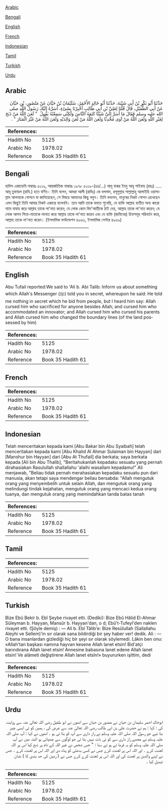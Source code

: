 [Arabic](#arabic)

[Bengali](#bengali)

[English](#english)

[French](#french)

[Indonesian](#indonesian)

[Tamil](#tamil)

[Turkish](#turkish)

[Urdu](#urdu)

## Arabic


<div dir="rtl" lang="ar" style={{fontSize:'larger',backgroundColor:'#f8f9fa',padding:20}}>
حَدَّثَنَا أَبُو بَكْرِ بْنُ أَبِي شَيْبَةَ، حَدَّثَنَا أَبُو خَالِدٍ الأَحْمَرُ، سُلَيْمَانُ بْنُ حَيَّانَ عَنْ مَنْصُورِ، بْنِ حَيَّانَ عَنْ أَبِي الطُّفَيْلِ، قَالَ قُلْنَا لِعَلِيِّ بْنِ أَبِي طَالِبٍ أَخْبِرْنَا بِشَىْءٍ، أَسَرَّهُ إِلَيْكَ رَسُولُ اللَّهِ صلى الله عليه وسلم فَقَالَ مَا أَسَرَّ إِلَىَّ شَيْئًا كَتَمَهُ النَّاسَ وَلَكِنِّي سَمِعْتُهُ يَقُولُ ‏ "‏ لَعَنَ اللَّهُ مَنْ ذَبَحَ لِغَيْرِ اللَّهِ وَلَعَنَ اللَّهُ مَنْ آوَى مُحْدِثًا وَلَعَنَ اللَّهُ مَنْ لَعَنَ وَالِدَيْهِ وَلَعَنَ اللَّهُ مَنْ غَيَّرَ الْمَنَارَ ‏"‏ ‏.‏
</div>
<div style={{backgroundColor:'#f8f9fa',padding:20, marginBottom: 10}}><table> <thead> <tr> <th>References:</th> <th></th> </tr> </thead> <tbody><tr><td>Hadith No</td><td>5125</td></tr><tr><td>Arabic No</td><td>1978.02</td></tr><tr><td>Reference</td><td>Book 35 Hadith 61</td></tr></tbody></table></div>

## Bengali


<div dir="ltr" lang="bn" style={{fontSize:'larger',backgroundColor:'#f8f9fa',padding:20}}>
হাদিস একাডেমি নাম্বারঃ ৫০১৯, আন্তর্জাতিক নাম্বারঃ ১৯৭৮ ৫০১৯-(৪৪/...) আবূ বাকর ইবনু আবূ শাইবাহ (রহঃ) ..... আবূ তুফায়ল (রাযি.) হতে বর্ণিত। তিনি বলেন, আমরা আলী (রাযিঃ) কে বললাম, রসূলুল্লাহ সাল্লাল্লাহু আলাইহি ওয়াসাল্লাম আপনাকে গোপনে যা জানিয়েছেন, সে বিষয়ে আমাদের কিছু বলুন। তিনি বললেন, মানুষের নিকট গোপন রেখেছেন এমন কিছুই তিনি আমার নিকট একান্তে বলেননি। তবে আমি তাকে বলতে শুনেছি, যে ব্যক্তি আল্লাহ ব্যতীত অন্য কারো নামে যাবাহ করে আল্লাহ তাকে লা'নাত করেন; যে লোক কোন বিদ'আতীকে ঠাই দেয়, আল্লাহ তাকে লা'নাত করেন; যে লোক আপন পিতা-মাতাকে লানাত করে আল্লাহ তাকে লা'নাত করেন এবং যে ব্যক্তি (জমিনের) চিহ্নসমূহ পরিবর্তন করে, আল্লাহ তাকে লা'নাত করেন। (ইসলামিক ফাউন্ডেশন ৪৯৬৩, ইসলামিক সেন্টার ৪৯৬৯)
</div>
<div style={{backgroundColor:'#f8f9fa',padding:20, marginBottom: 10}}><table> <thead> <tr> <th>References:</th> <th></th> </tr> </thead> <tbody><tr><td>Hadith No</td><td>5125</td></tr><tr><td>Arabic No</td><td>1978.02</td></tr><tr><td>Reference</td><td>Book 35 Hadith 61</td></tr></tbody></table></div>

## English


<div dir="ltr" lang="en" style={{fontSize:'larger',backgroundColor:'#f8f9fa',padding:20}}>
Abu Tufail reported:We said to 'Ali b. Abi Talib: Inform us about something which Allah's Messenger (ﷺ) told you in secret, whereupon he said: He told me nothing in secret which he bid from people, but I heard him say: Allah cursed him who sacrificed for anyone besides Allah; and cursed him who accommodated an innovator; and Allah cursed him who cursed his parents and Allah cursed him who changed the boundary lines (of the land possessed by him)
</div>
<div style={{backgroundColor:'#f8f9fa',padding:20, marginBottom: 10}}><table> <thead> <tr> <th>References:</th> <th></th> </tr> </thead> <tbody><tr><td>Hadith No</td><td>5125</td></tr><tr><td>Arabic No</td><td>1978.02</td></tr><tr><td>Reference</td><td>Book 35 Hadith 61</td></tr></tbody></table></div>

## French


<div dir="ltr" lang="fr" style={{fontSize:'larger',backgroundColor:'#f8f9fa',padding:20}}>

</div>
<div style={{backgroundColor:'#f8f9fa',padding:20, marginBottom: 10}}><table> <thead> <tr> <th>References:</th> <th></th> </tr> </thead> <tbody><tr><td>Hadith No</td><td>5125</td></tr><tr><td>Arabic No</td><td>1978.02</td></tr><tr><td>Reference</td><td>Book 35 Hadith 61</td></tr></tbody></table></div>

## Indonesian


<div dir="ltr" lang="id" style={{fontSize:'larger',backgroundColor:'#f8f9fa',padding:20}}>
Telah menceritakan kepada kami [Abu Bakar bin Abu Syaibah] telah menceritakan kepada kami [Abu Khalid Al Ahmar Sulaiman bin Hayyan] dari [Manshur bin Hayyan] dari [Abu At Thufail] dia berkata; saya berkata kepada [Ali bin Abu Thalib], "Beritahukanlah kepadaku sesuatu yang pernah dirahasiakan Rasulullah shallallahu 'alaihi wasallam kepadamu!" Ali menjawab, "Beliau tidak pernah merahasiakan kepadaku sesuatu pun dari manusia, akan tetapi saya mendengar beliau bersabda: "Allah mengutuk orang yang menyembelih untuk selain Allah, dan mengutuk orang yang melindungi tindak kejahatan, mengutuk orang yang mencaci kedua orang tuanya, dan mengutuk orang yang memindahkan tanda batas tanah
</div>
<div style={{backgroundColor:'#f8f9fa',padding:20, marginBottom: 10}}><table> <thead> <tr> <th>References:</th> <th></th> </tr> </thead> <tbody><tr><td>Hadith No</td><td>5125</td></tr><tr><td>Arabic No</td><td>1978.02</td></tr><tr><td>Reference</td><td>Book 35 Hadith 61</td></tr></tbody></table></div>

## Tamil


<div dir="ltr" lang="ta" style={{fontSize:'larger',backgroundColor:'#f8f9fa',padding:20}}>

</div>
<div style={{backgroundColor:'#f8f9fa',padding:20, marginBottom: 10}}><table> <thead> <tr> <th>References:</th> <th></th> </tr> </thead> <tbody><tr><td>Hadith No</td><td>5125</td></tr><tr><td>Arabic No</td><td>1978.02</td></tr><tr><td>Reference</td><td>Book 35 Hadith 61</td></tr></tbody></table></div>

## Turkish


<div dir="ltr" lang="tr" style={{fontSize:'larger',backgroundColor:'#f8f9fa',padding:20}}>
Bize Ebû Bekir b. Ebî Şeybe rivayet etti. (Dediki): Bize Ebû Hâlid El-Ahmar Süleyman b. Hayyan, Mansûr b. Hayyan'dan, o d; Ebû't-Tufeyl'den naklen rivayet etti. (Şöyle demiş) : — Ali b. Ebî Tâlib'e: Bize Resûlullah (Sallallahu Aleyhi ve Sellem)'in sır olarak sana bildirdiği bir şey haber ver! dedik. Ali : — O bana insanlardan gizlediği hiç bir şeyi sır olarak söylemedi. Lâkin ben onu: «Allah'tan başkası namına hayvan kesene Allah lanet etsin! Bid'atçi barındırana Allah lanet etsin! Annesine babasına lanet edene Allah lanet etsin! Ve alâmeti değiştirene Allah lanet etsîn!» buyururken işittim, dedi
</div>
<div style={{backgroundColor:'#f8f9fa',padding:20, marginBottom: 10}}><table> <thead> <tr> <th>References:</th> <th></th> </tr> </thead> <tbody><tr><td>Hadith No</td><td>5125</td></tr><tr><td>Arabic No</td><td>1978.02</td></tr><tr><td>Reference</td><td>Book 35 Hadith 61</td></tr></tbody></table></div>

## Urdu


<div dir="rtl" lang="ur" style={{fontSize:'larger',backgroundColor:'#f8f9fa',padding:20}}>
ابوخالد احمر سلیمان بن حیان نے منصور بن حیان سے انھوں نے ابو طفیل رضی اللہ تعالیٰ عنہ سے روایت کی : کہا : ہم نے حضرت علی بن ابی طالب رضی اللہ تعالیٰ عنہ سے عرض کی ، ہمیں کو ئی ایسی چیز بتا ئیے جو رسول اللہ صلی اللہ علیہ وسلم نے راز داری سے آپ کو بتا ئی ہو ۔ انھوں نے کہا : آپ صلی اللہ علیہ وسلم نے مجھے راز داری سے کو ئی بات نہیں بتا ئی جو لوگوں سے چھپائی ہو البتہ میں نے آپ صلی اللہ علیہ وسلم کو یہ فرما تے ہو ئے سنا : " جس شخص نے غیر اللہ کے نام پر ذبح کیا اس پر اللہ لعنت کرے ۔ اور اللہ اس پر لعنت کرے جس نے کسی بدعتی کو پناہ دی اور اللہ اس پر لعنت کرے ۔ جس نے اپنے والدین پر لعنت کی اور اللہ اس پر لعنت کرے کرے جس نے ( زمین کی حد بندی کا ) نشان تبدیل کیا ۔
</div>
<div style={{backgroundColor:'#f8f9fa',padding:20, marginBottom: 10}}><table> <thead> <tr> <th>References:</th> <th></th> </tr> </thead> <tbody><tr><td>Hadith No</td><td>5125</td></tr><tr><td>Arabic No</td><td>1978.02</td></tr><tr><td>Reference</td><td>Book 35 Hadith 61</td></tr></tbody></table></div>